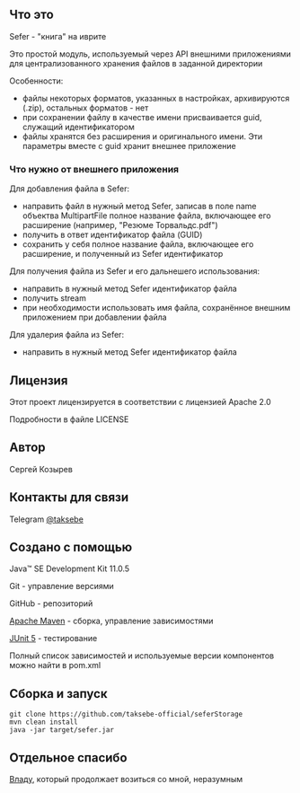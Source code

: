 ## Что это
Sefer - "книга" на иврите

Это простой модуль, используемый через API внешними приложениями для централизованного хранения файлов в заданной директории

Особенности:
- файлы некоторых форматов, указанных в настройках, архивируются (.zip), остальных форматов - нет
- при сохранении файлу в качестве имени присваивается guid, служащий идентификатором
- файлы хранятся без расширения и оригинального имени. Эти параметры вместе с guid хранит внешнее приложение

### Что нужно от внешнего приложения
Для добавления файла в Sefer:
- направить файл в нужный метод Sefer, записав в поле name объектва MultipartFile полное название файла, включающее его расширение (например, "Резюме Торвальдс.pdf")
- получить в ответ идентификатор файла (GUID) 
- сохранить у себя полное название файла, включающее его расширение, и полученный из Sefer идентификатор

Для получения файла из Sefer и его дальнешего использования:
- направить в нужный метод Sefer идентификатор файла
- получить stream
- при необходимости использовать имя файла, сохранённое внешним приложением при добавлении файла

Для удалерия файла из Sefer:
- направить в нужный метод Sefer идентификатор файла

## Лицензия
Этот проект лицензируется в соответствии с лицензией Apache 2.0

Подробности в файле LICENSE

## Автор

Сергей Козырев

## Контакты для связи

Telegram [@taksebe](https://t.me/taksebe)

## Создано с помощью

Java™ SE Development Kit 11.0.5

Git - управление версиями

GitHub - репозиторий

[Apache Maven](https://maven.apache.org/) - сборка, управление зависимостями

[JUnit 5](https://junit.org/junit5/) - тестирование

Полный список зависимостей и используемые версии компонентов можно найти в pom.xml

## Сборка и запуск
```
git clone https://github.com/taksebe-official/seferStorage
mvn clean install
java -jar target/sefer.jar
```

## Отдельное спасибо
[Владу](https://github.com/itotx), который продолжает возиться со мной, неразумным